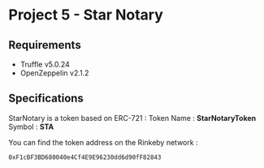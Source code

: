# Project 5 - Star Notary

## Requirements
- Truffle v5.0.24
- OpenZeppelin v2.1.2

## Specifications
StarNotary is a token based on ERC-721 :
Token Name : **StarNotaryToken**
Symbol : **STA**

You can find the token address on the Rinkeby network :
```
0xF1cBF3BD680040e4Cf4E9E96230dd6d90fF82843
```